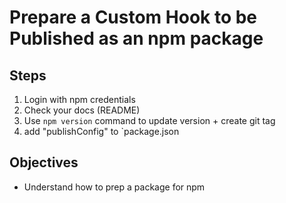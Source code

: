 # Prepare a Custom Hook to be Published as an npm package

## Steps
1. Login with npm credentials
2. Check your docs (README)
3. Use `npm version` command to update version + create git tag
4. add "publishConfig" to `package.json

## Objectives
- Understand how to prep a package for npm